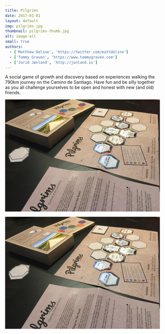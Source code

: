 ```yaml
---
title: Pilgrims
date: 2017-01-01
layout: default
img: pilgrims.jpg
thumbnail: pilgrims-thumb.jpg
alt: image-alt
small: true
authors:
  - ['Matthew Deline', 'https://twitter.com/mattdeline']
  - ['Tommy Graven', 'https://www.tommygraven.com']
  - ['Jorid Jønland', 'http://jonland.io']
---
```


A social game of growth and discovery based on experiences walking the 790km journey on the Camino de Santiago. Have fun and be silly together as you all challenge yourselves to be open and honest with new (and old) friends.

<!-- if you want to use a lightbox for larger images, here is how

-->
<a href="img/portfolio/pilgrims.jpg" data-lightbox="image-1" data-title="My caption"><img src="img/portfolio/pilgrims.jpg"></a>

<a href="img/portfolio/pilgrims.jpg" data-lightbox="image-2" data-title="My caption"><img src="img/portfolio/pilgrims.jpg"></a>
